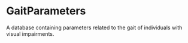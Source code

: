 # GaitParameters
A database containing parameters related to the gait of individuals with visual impairments.
